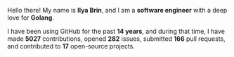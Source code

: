 Hello there! My name is **Ilya Brin**, and I am a **software engineer** with a deep love for **Golang**.

I have been using GitHub for the past **14 years**, and during that time, I have made **5027** contributions, opened **282** issues, submitted **166** pull requests, and contributed to **17** open-source projects.
